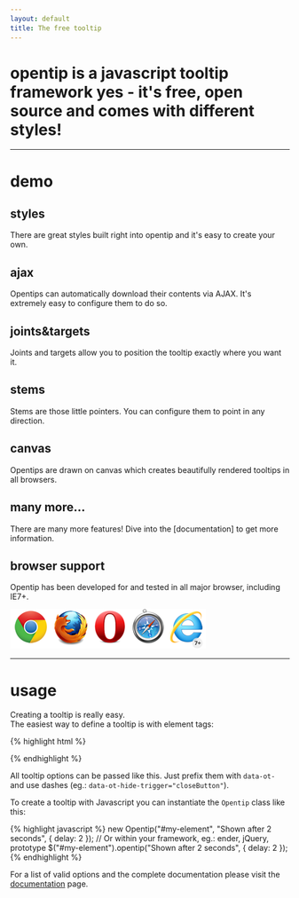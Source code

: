 ```yaml
---
layout: default
title: The free tooltip
---
```


<h1 id="intro" markdown="1">
  opentip is a javascript tooltip framework  
  yes - it's free, open source and comes with different styles!
</h1>

* * *

demo
====

<div id="demo-boxes">
  <div class="styles box">
    <h2>styles</h2>
    <p>
      There are great styles built right into opentip and it's easy to create
      your own.
    </p>
  </div>

  <!--
  <div class="effects box">
    <h2>effects</h2>
    <p>
      Out of the box, opentips have nice fade in and fade out effects, but it's
      very easy to adapt the effects to your needs.
    </p>
  </div>
  -->
  <div class="ajax box">
    <h2>ajax</h2>
    <p>
      Opentips can automatically download their contents via AJAX. It's
      extremely easy to configure them to do so.
    </p>
  </div>
  <div class="joints-and-targets box">
    <h2>joints&amp;targets</h2>
    <p>
      Joints and targets allow you to position the tooltip exactly where you
      want it.
    </p>
  </div>
  <div class="stems box">
    <h2>stems</h2>
    <p>
      Stems are those little pointers. You can configure them to point in any
      direction.
    </p>
  </div>
  <div class="canvas box">
    <h2>canvas</h2>
    <p>
      Opentips are drawn on canvas which creates beautifully rendered tooltips
      in all browsers.
    </p>
  </div>
  <div class="more box">
    <h2>many more...</h2>
    <p markdown="1">
      There are many more features! Dive into the [documentation] to get more information.
    </p>
  </div>
</div>

browser support
---------------

Opentip has been developed for and tested in all major browser, including IE7+.

![Browser support](images/browser_logos.png)


* * *


usage
=====

Creating a tooltip is really easy.  
The easiest way to define a tooltip is with element tags:

{% highlight html %}
<div data-ot="Shown after 2 seconds" data-ot-delay="2"></div>
{% endhighlight %}

All tooltip options can be passed like this. Just prefix them with `data-ot-`
and use dashes (eg.: `data-ot-hide-trigger="closeButton"`).


To create a tooltip with Javascript you can instantiate the `Opentip`
class like this:

{% highlight javascript %}
new Opentip("#my-element", "Shown after 2 seconds", { delay: 2 });
// Or within your framework, eg.: ender, jQuery, prototype
$("#my-element").opentip("Shown after 2 seconds", { delay: 2 });
{% endhighlight %}



For a list of valid options and the complete documentation please visit the
[documentation] page.


[documentation]: /documentation.html

